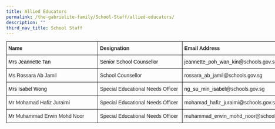 ```yaml
---
title: Allied Educators
permalink: /the-gabrielite-family/School-Staff/allied-educators/
description: ""
third_nav_title: School Staff
---
```

<style type="text/css">
.tg  {border-collapse:collapse;border-spacing:0;margin:0px auto;}
.tg td{border-color:black;border-style:solid;border-width:1px;font-family:Arial, sans-serif;font-size:14px;
  overflow:hidden;padding:10px 5px;word-break:normal;}
.tg th{border-color:black;border-style:solid;border-width:1px;font-family:Arial, sans-serif;font-size:14px;
  font-weight:normal;overflow:hidden;padding:10px 5px;word-break:normal;}
.tg .tg-95g1{color:#232323;font-weight:bold;text-align:left;vertical-align:top}
.tg .tg-g1uo{color:#232323;text-align:left;vertical-align:top}
.tg .tg-bjk0{color:#232323;text-align:left;vertical-align:middle}
</style>
<table class="tg" style="undefined;table-layout: fixed; width: 810px">
<colgroup>
<col style="width: 250px">
<col style="width: 230px">
<col style="width: 330px">
</colgroup>
<tbody>
  <tr>
    <td class="tg-95g1">Name</td>
    <td class="tg-95g1">Designation </td>
    <td class="tg-95g1">Email Address</td>
  </tr>
  <tr>
    <td class="tg-g1uo"><span style="color:#000">Mrs Jeannette Tan </span></td>
    <td class="tg-g1uo"><span style="color:#000">Senior School Counsellor</span></td>
    <td class="tg-g1uo"><span style="color:#000">jeannette_poh_wan_kin@</span>schools.gov.sg    </td>
  </tr>
  <tr>
    <td class="tg-bjk0">Ms Rossara Ab Jamil </td>
    <td class="tg-bjk0">School Counsellor </td>
    <td class="tg-bjk0">rossara_ab_jamil@schools.gov.sg </td>
  </tr>
  <tr>
    <td class="tg-g1uo"><span style="color:#000">Mrs Isabel Wong</span></td>
    <td class="tg-bjk0">Special Educational Needs Officer</td>
    <td class="tg-g1uo"><span style="color:#000">ng_su_min_isabel@</span>schools.gov.sg     </td>
  </tr>
  <tr>
    <td class="tg-bjk0">Mr Mohamad Hafiz Juraimi </td>
    <td class="tg-bjk0">Special Educational Needs Officer</td>
    <td class="tg-bjk0">mohamad_hafiz_juraimi@schools.gov.sg </td>
  </tr>
  <tr>
    <td class="tg-g1uo"><span style="color:#000">Mr </span>Muhammad Erwin Mohd Noor</td>
    <td class="tg-bjk0">Special Educational Needs Officer</td>
    <td class="tg-bjk0">muhammad_erwin_mohd_noor@schools.gov.sg</td>
  </tr>
</tbody>
</table>